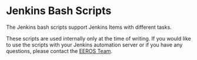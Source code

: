 # Jenkins Bash Scripts

The Jenkins bash scripts support Jenkins Items with different tasks.

These scripts are used internally only at the time of writing.
If you would like to use the scripts with your Jenkins automation server or if you have any questions,
please contact the [EEROS Team](http://eeros.org/eeros-team/).
